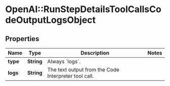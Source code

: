 # OpenAI::RunStepDetailsToolCallsCodeOutputLogsObject

## Properties
Name | Type | Description | Notes
------------ | ------------- | ------------- | -------------
**type** | **String** | Always &#x60;logs&#x60;. | 
**logs** | **String** | The text output from the Code Interpreter tool call. | 

